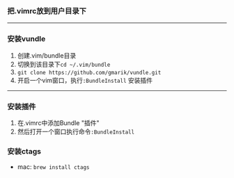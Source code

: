 ### 把.vimrc放到用户目录下

-----------------------------------------------
### 安装vundle
1. 创建.vim/bundle目录
2. 切换到该目录下`cd ~/.vim/bundle`
3. `git clone https://github.com/gmarik/vundle.git` 
4. 开启一个vim窗口，执行`:BundleInstall` 安装插件

-----------------------------------------------
### 安装插件
1. 在.vimrc中添加Bundle "插件"
2. 然后打开一个窗口执行命令`:BundleInstall`

### 安装ctags

- mac: `brew install ctags`
